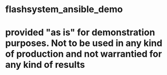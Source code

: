 # flashsystem_ansible_demo
# provided "as is" for demonstration purposes. Not to be used in any kind of production and not warrantied for any kind of results
